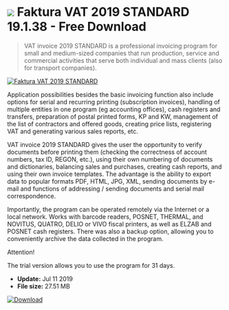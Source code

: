 # ![](https://cdn.softexe.net/static/icon/c/faktura-vat-2019-standard-8620.png) Faktura VAT 2019 STANDARD 19.1.38 - Free Download

> VAT invoice 2019 STANDARD is a professional invoicing program for small and medium-sized companies that run production, service and commercial activities that serve both individual and mass clients (also for transport companies).

[![Faktura VAT 2019 STANDARD](https://gallery.dpcdn.pl/imgc/Tools/72618/g_-_420x350_1.5_-_x20161129105700_0.png)](https://softexe.net/win/business/billing/faktura-vat-2019-standard:hfbR.html)

Application possibilities besides the basic invoicing function also include options for serial and recurring printing (subscription invoices), handling of multiple entities in one program (eg accounting offices), cash registers and transfers, preparation of postal printed forms, KP and KW, management of the list of contractors and offered goods, creating price lists, registering VAT and generating various sales reports, etc.
 
 VAT invoice 2019 STANDARD gives the user the opportunity to verify documents before printing them (checking the correctness of account numbers, tax ID, REGON, etc.), using their own numbering of documents and dictionaries, balancing sales and purchases, creating cash reports, and using their own invoice templates. The advantage is the ability to export data to popular formats PDF, HTML, JPG, XML, sending documents by e-mail and functions of addressing / sending documents and serial mail correspondence.
 
 Importantly, the program can be operated remotely via the Internet or a local network. Works with barcode readers, POSNET, THERMAL, and NOVITUS, QUATRO, DELIO or VIVO fiscal printers, as well as ELZAB and POSNET cash registers. There was also a backup option, allowing you to conveniently archive the data collected in the program.
 
 Attention!
 
 The trial version allows you to use the program for 31 days.


- **Update:** Jul 11 2019
- **File size:** 27.51 MB

[![Download](https://cdn.softexe.net/static/img/download.png)](https://softexe.net/win/business/billing/faktura-vat-2019-standard:hfbR.html)

